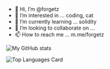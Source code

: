 - 👋 Hi, I’m @forgetz
- 👀 I’m interested in ... coding, cat
- 🌱 I’m currently learning ... solidity
- 💞️ I’m looking to collaborate on ...
- 📫 How to reach me ... m.me/forgetz

<!---
forgetz/forgetz is a ✨ special ✨ repository because its `README.md` (this file) appears on your GitHub profile.
You can click the Preview link to take a look at your changes.
--->

![My GitHub stats](https://github-readme-stats.vercel.app/api?username=forgetz&count_private=true&show_icons=true&theme=tokyonight)

![Top Languages Card](https://github-readme-stats.vercel.app/api/top-langs/?username=forgetz&theme=tokyonight&layout=compact)
